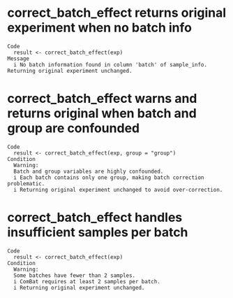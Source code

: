 # correct_batch_effect returns original experiment when no batch info

    Code
      result <- correct_batch_effect(exp)
    Message
      i No batch information found in column 'batch' of sample_info. Returning original experiment unchanged.

# correct_batch_effect warns and returns original when batch and group are confounded

    Code
      result <- correct_batch_effect(exp, group = "group")
    Condition
      Warning:
      Batch and group variables are highly confounded.
      i Each batch contains only one group, making batch correction problematic.
      i Returning original experiment unchanged to avoid over-correction.

# correct_batch_effect handles insufficient samples per batch

    Code
      result <- correct_batch_effect(exp)
    Condition
      Warning:
      Some batches have fewer than 2 samples.
      i ComBat requires at least 2 samples per batch.
      i Returning original experiment unchanged.

